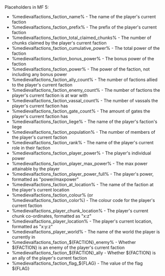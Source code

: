 Placeholders in MF 5:
* %medievalfactions_faction_name% - The name of the player's current faction
* %medievalfactions_faction_prefix% - The prefix of the player's current faction
* %medievalfactions_faction_total_claimed_chunks% - The number of chunks claimed by the player's current faction
* %medievalfactions_faction_cumulative_power% - The total power of the faction
* %medievalfactions_faction_bonus_power% - The bonus power of the faction
* %medievalfactions_faction_power% - The power of the faction, not including any bonus power
* %medievalfactions_faction_ally_count% - The number of factions allied to the player's current faction
* %medievalfactions_faction_enemy_count% - The number of factions the player's current faction is at war with
* %medievalfactions_faction_vassal_count% - The number of vassals the player's current faction has
* %medievalfactions_faction_gate_count% - The amount of gates the player's current faction has
* %medievalfactions_faction_liege% - The name of the player's faction's liege
* %medievalfactions_faction_population% - The number of members of the player's current faction
* %medievalfactions_faction_rank% - The name of the player's current role in their faction
* %medievalfactions_faction_player_power% - The player's individual power
* %medievalfactions_faction_player_max_power% - The max power attainable by the player
* %medievalfactions_faction_player_power_full% - The player's power, formatted as "power/maxpower"
* %medievalfactions_faction_at_location% - The name of the faction at the player's current location
* %medievalfactions_faction_colour% (or %medievalfactions_faction_color%) - The colour code for the player's current faction
* %medievalfactions_player_chunk_location% - The player's current chunk co-ordinates, formatted as "x:z"
* %medievalfactions_player_location% - The player's current location, formatted as "x:y:z"
* %medievalfactions_player_world% - The name of the world the player is currently in
* %medievalfactions_faction_${FACTION}_enemy% - Whether ${FACTION} is an enemy of the player's current faction
* %medievalfactions_faction_${FACTION}_ally - Whether ${FACTION} is an ally of the player's current faction
* %medievalfactions_faction_flag_${FLAG} - The value of the flag ${FLAG}